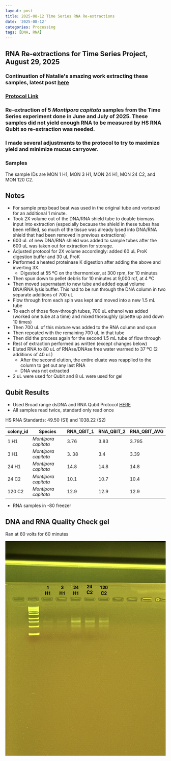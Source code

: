 ```yaml
---
layout: post
title: 2025-08-12 Time Series RNA Re-extractions
date: '2025-08-12'
categories: Processing
tags: [DNA, RNA]
---
```


## RNA Re-extractions for Time Series Project, August 29, 2025

### Continuation of Natalie's amazing work extracting these samples, latest post [here](https://github.com/nchampney/NEC_Putnam_Lab_Notebook/blob/master/_posts/2025-08-14-TimeSeries-RNA-Re-Extractions.md)

### [Protocol Link](https://github.com/zdellaert/ZD_Putnam_Lab_Notebook/blob/master/protocols/2022-10-03-Protocols_Zymo_Quick_DNA_RNA_Miniprep_Plus.md)

### Re-extraction of 5 *Montipora capitata* samples from the Time Series experiment done in June and July of 2025. These samples did not yield enough RNA to be measured by HS RNA Qubit so re-extraction was needed. 

### I made several adjustments to the protocol to try to maximize yield and minimize mucus carryover.

### Samples

The sample IDs are MON 1 H1, MON 3 H1, MON 24 H1, MON 24 C2, and MON 120 C2.

## Notes

- For sample prep bead beat was used in the original tube and vortexed for an additional 1 minute. 
- Took 2X volume out of the DNA/RNA shield tube to double biomass input into extraction (especially because the shield in these tubes has been refilled, so much of the tissue was already lysed into DNA/RNA shield that had been removed in previous extractions)
- 600 uL of new DNA/RNA shield was added to sample tubes after the 600 uL was taken out for extraction for storage. 
- Adjusted protocol for 2X volume accordingly: added 60 uL ProK digestion buffer and 30 uL ProK
- Performed a heated proteinase K digestion after adding the above and inverting 3X.
  - Digested at 55 ºC on the thermomixer, at 300 rpm, for 10 minutes
- Then spun down to pellet debris for 10 minutes at 9,000 rcf, at 4 ºC
- Then moved supernatant to new tube and added equal volume DNA/RNA lysis buffer. This had to be run through the DNA column in two separate additions of 700 uL
- Flow through from each spin was kept and moved into a new 1.5 mL tube
- To each of those flow-through tubes, 700 uL ethanol was added (worked one tube at a time) and mixed thoroughly (pipette up and down 10 times)
- Then 700 uL of this mixture was added to the RNA column and spun
- Then repeated with the remaining 700 uL in that tube
- Then did the process again for the second 1.5 mL tube of flow through
- Rest of extraction performed as written (except changes below)
- Eluted RNA to 80 uL of RNAse/DNAse free water warmed to 37 ºC (2 additions of 40 uL)
  - After the second elution, the entire eluate was reapplied to the column to get out any last RNA
  - DNA was not extracted
- 2 uL were used for Qubit and 8 uL were used for gel

## Qubit Results

- Used Broad range dsDNA and RNA Qubit Protocol [HERE](https://zdellaert.github.io/ZD_Putnam_Lab_Notebook/Qubit-Protocol/) 
- All samples read twice, standard only read once

HS RNA Standards: 49.50 (S1) and 1038.22 (S2)

| colony_id | Species                    | RNA_QBIT_1 | RNA_QBIT_2 | RNA_QBIT_AVG |
|-----------|----------------------------|------------|------------|--------------|
| 1 H1     | *Montipora capitata*       |    3.76  |  3.83 |   3.795     |
| 3 H1     | *Montipora capitata*       |  3. 38 |  3.4   | 3.39  |
| 24 H1    | *Montipora capitata*       |   14.8  | 14.8 | 14.8       |
| 24 C2    | *Montipora capitata*       |   10.1    | 10.7    | 10.4   |
| 120 C2    | *Montipora capitata*       |   12.9    | 12.9     |   12.9      |

- RNA samples in -80 freezer

## DNA and RNA Quality Check gel

Ran at 60 volts for 60 minutes

<img width="600" alt="Gel Image" src="https://github.com/zdellaert/ZD_Putnam_Lab_Notebook/blob/master/images/gels/2025-08-29-gel.JPG?raw=true">